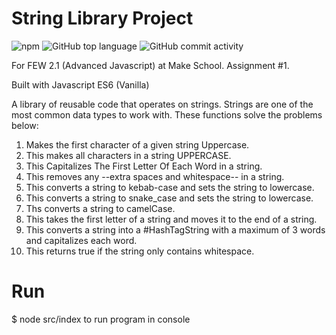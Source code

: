 # String Library Project

![npm](https://img.shields.io/npm/v/@chrisle26/homework-1-strings?style=for-the-badge)
![GitHub top language](https://img.shields.io/github/languages/top/chrismlee26/few2-1-1-strings?style=for-the-badge)
![GitHub commit activity](https://img.shields.io/github/commit-activity/y/chrismlee26/few2-1-1-strings?style=for-the-badge)

For FEW 2.1 (Advanced Javascript) at Make School. Assignment #1.

Built with Javascript ES6 (Vanilla)

A library of reusable code that operates on strings. Strings are one of the most common data types to work with. These functions solve the problems below:

1. Makes the first character of a given string Uppercase.
2. This makes all characters in a string UPPERCASE.
3. This Capitalizes The First Letter Of Each Word in a string.
4. This removes any --extra spaces and whitespace-- in a string.
5. This converts a string to kebab-case and sets the string to lowercase.
6. This converts a string to snake_case and sets the string to lowercase.
7. Ths converts a string to camelCase.
8. This takes the first letter of a string and moves it to the end of a string.
9. This converts a string into a #HashTagString with a maximum of 3 words and capitalizes each word.
10. This returns true if the string only contains whitespace.

# Run

$ node src/index to run program in console
